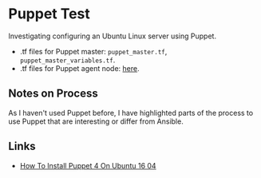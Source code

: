 # Puppet Test

Investigating configuring an Ubuntu Linux server using Puppet. 


- .tf files for Puppet master: `puppet_master.tf`, `puppet_master_variables.tf`.
- .tf files for Puppet agent node: [here](https://github.com/nick-otter/terraform-azure-virtual-machine[]).

## Notes on Process

As I haven't used Puppet before, I have highlighted parts of the process to use Puppet that are interesting or differ from Ansible.

## Links 

- [How To Install Puppet 4 On Ubuntu 16 04](https://www.digitalocean.com/community/tutorials/how-to-install-puppet-4-on-ubuntu-16-04)